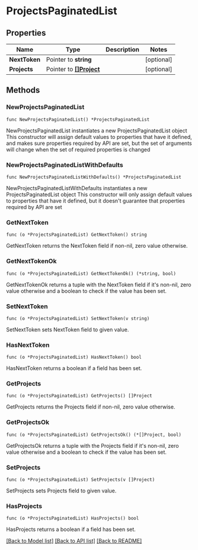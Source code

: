 # ProjectsPaginatedList

## Properties

Name | Type | Description | Notes
------------ | ------------- | ------------- | -------------
**NextToken** | Pointer to **string** |  | [optional] 
**Projects** | Pointer to [**[]Project**](Project.md) |  | [optional] 

## Methods

### NewProjectsPaginatedList

`func NewProjectsPaginatedList() *ProjectsPaginatedList`

NewProjectsPaginatedList instantiates a new ProjectsPaginatedList object
This constructor will assign default values to properties that have it defined,
and makes sure properties required by API are set, but the set of arguments
will change when the set of required properties is changed

### NewProjectsPaginatedListWithDefaults

`func NewProjectsPaginatedListWithDefaults() *ProjectsPaginatedList`

NewProjectsPaginatedListWithDefaults instantiates a new ProjectsPaginatedList object
This constructor will only assign default values to properties that have it defined,
but it doesn't guarantee that properties required by API are set

### GetNextToken

`func (o *ProjectsPaginatedList) GetNextToken() string`

GetNextToken returns the NextToken field if non-nil, zero value otherwise.

### GetNextTokenOk

`func (o *ProjectsPaginatedList) GetNextTokenOk() (*string, bool)`

GetNextTokenOk returns a tuple with the NextToken field if it's non-nil, zero value otherwise
and a boolean to check if the value has been set.

### SetNextToken

`func (o *ProjectsPaginatedList) SetNextToken(v string)`

SetNextToken sets NextToken field to given value.

### HasNextToken

`func (o *ProjectsPaginatedList) HasNextToken() bool`

HasNextToken returns a boolean if a field has been set.

### GetProjects

`func (o *ProjectsPaginatedList) GetProjects() []Project`

GetProjects returns the Projects field if non-nil, zero value otherwise.

### GetProjectsOk

`func (o *ProjectsPaginatedList) GetProjectsOk() (*[]Project, bool)`

GetProjectsOk returns a tuple with the Projects field if it's non-nil, zero value otherwise
and a boolean to check if the value has been set.

### SetProjects

`func (o *ProjectsPaginatedList) SetProjects(v []Project)`

SetProjects sets Projects field to given value.

### HasProjects

`func (o *ProjectsPaginatedList) HasProjects() bool`

HasProjects returns a boolean if a field has been set.


[[Back to Model list]](../README.md#documentation-for-models) [[Back to API list]](../README.md#documentation-for-api-endpoints) [[Back to README]](../README.md)


